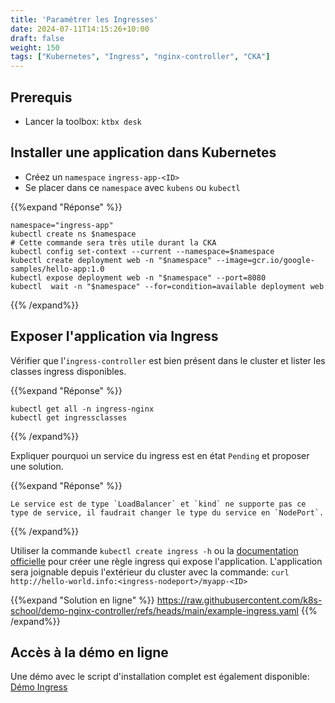 ```yaml
---
title: 'Paramétrer les Ingresses'
date: 2024-07-11T14:15:26+10:00
draft: false
weight: 150
tags: ["Kubernetes", "Ingress", "nginx-controller", "CKA"]
---
```


## Prerequis

- Lancer la toolbox: `ktbx desk`

## Installer une application dans Kubernetes

- Créez un `namespace` `ingress-app-<ID>`
- Se placer dans ce `namespace` avec `kubens` ou `kubectl`

{{%expand "Réponse" %}}
```shell
namespace="ingress-app"
kubectl create ns $namespace
# Cette commande sera très utile durant la CKA
kubectl config set-context --current --namespace=$namespace
kubectl create deployment web -n "$namespace" --image=gcr.io/google-samples/hello-app:1.0
kubectl expose deployment web -n "$namespace" --port=8080
kubectl  wait -n "$namespace" --for=condition=available deployment web
```
{{% /expand%}}

## Exposer l'application via Ingress

Vérifier que l'`ingress-controller` est bien présent dans le cluster et lister les classes ingress disponibles.

{{%expand "Réponse" %}}
```shell
kubectl get all -n ingress-nginx
kubectl get ingressclasses
```
{{% /expand%}}

Expliquer pourquoi un service du ingress est en état `Pending` et proposer une solution.

{{%expand "Réponse" %}}
```shell
Le service est de type `LoadBalancer` et `kind` ne supporte pas ce type de service, il faudrait changer le type du service en `NodePort`.
```
{{% /expand%}}

Utiliser la commande `kubectl create ingress -h` ou la [documentation officielle](https://kubernetes.io/docs/concepts/services-networking/ingress/) pour créer une règle ingress qui expose l'application.
L'application sera joignable depuis l'extérieur du cluster avec la commande: `curl http://hello-world.info:<ingress-nodeport>/myapp-<ID>`

{{%expand "Solution en ligne" %}}
https://raw.githubusercontent.com/k8s-school/demo-nginx-controller/refs/heads/main/example-ingress.yaml
{{% /expand%}}

## Accès à la démo en ligne

Une démo avec le script d'installation complet est également disponible: [Démo Ingress](https://github.com/k8s-school/demo-nginx-controller.git)
